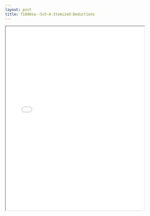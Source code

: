 ```yaml
---
layout: post
title: f1040sa--Sch-A-Itemized-Deductions
---
```


<div class="pdf-container">
<iframe src="/ea/assets/pdfs/f1040sa--Sch-A-Itemized-Deductions.pdf" height="600" width="90%" allowFullScreen="true"></iframe>
</div>

